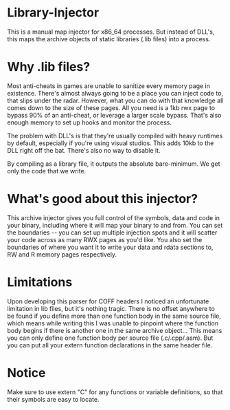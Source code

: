 # Library-Injector
This is a manual map injector for x86_64 processes.
But instead of DLL's, this maps the archive objects of static libraries (.lib files) into a process.

# Why .lib files?
Most anti-cheats in games are unable to sanitize every memory page in existence. There's almost always going to be a place you can inject code to, that slips under the radar. However, what you can do with that knowledge all comes down to the size of these pages.
All you need is a 1kb rwx page to bypass 90% of an anti-cheat, or leverage a larger scale bypass.
That's also enough memory to set up hooks and monitor the process.

The problem with DLL's is that they're usually compiled with heavy runtimes by default, especially if you're using visual studios.
This adds 10kb to the DLL right off the bat. There's also no way to disable it.

By compiling as a library file, it outputs the absolute bare-minimum. We get only the code that we write.

# What's good about this injector?
This archive injector gives you full control of the symbols, data and code in your binary, including where it will map your binary to and from.
You can set the boundaries -- you can set up multiple injection spots and it will scatter your code across as many RWX pages as you'd like.
You also set the boundaries of where you want it to write your data and rdata sections to, RW and R memory pages respectively.

# Limitations
Upon developing this parser for COFF headers I noticed an unfortunate limitation in lib files, but it's nothing tragic.
There is no offset anywhere to be found if you define more than one function body in the same source file, which means 
while writing this I was unable to pinpoint where the function body begins if there is another one in the same archive object...
This means you can only define one function body per source file (.c/.cpp/.asm).
But you can put all your extern function declarations in the same header file.

# Notice
Make sure to use extern "C" for any functions or variable definitions, so that their symbols are easy to locate.




